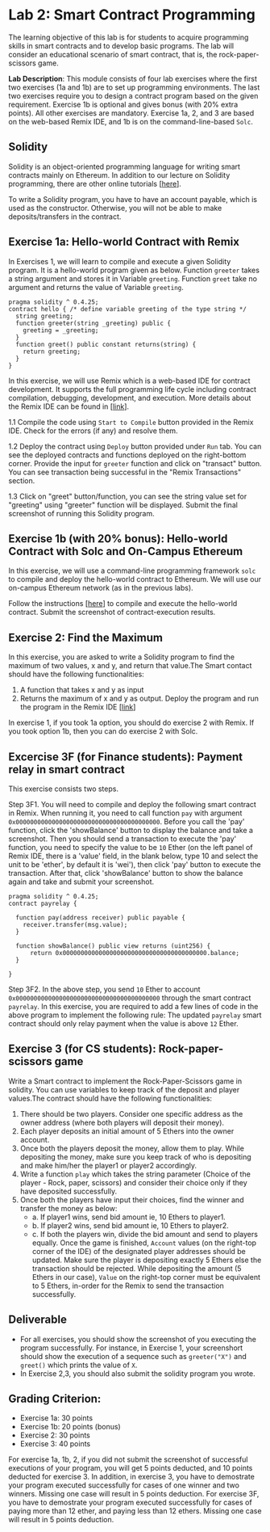 Lab 2: Smart Contract Programming
===

The learning objective of this lab is for students to acquire programming skills in smart contracts and to develop basic programs. The lab will consider an educational scenario of smart contract, that is, the rock-paper-scissors game. 

**Lab Description**: This module consists of four lab exercises where the first two exercises (1a and 1b) are to set up programming environments. The last two exercises require you to design a contract program based on the given requirement. Exercise 1b is optional and gives bonus (with 20% extra points). All other exercises are mandatory. Exercise 1a, 2, and 3 are based on the web-based Remix IDE, and 1b is on the command-line-based `Solc`. 

Solidity
---

Solidity is an object-oriented programming language for writing smart contracts mainly on Ethereum. In addition to our lecture on Solidity programming, there are other online tutorials [[here](https://solidity.readthedocs.io/en/v0.4.24/introduction-to-smart-contracts.html)].

To write a Solidity program, you have to have an account payable, which is used as the constructor. Otherwise, you will not be able to make deposits/transfers in the contract. 

Exercise 1a: Hello-world Contract with Remix
---

In Exercises 1, we will learn to compile and execute a given Solidity program. It is a hello-world program given as below. Function `greeter` takes a string argument and stores it in Variable `greeting`. Function `greet` take no argument and returns the value of Variable `greeting`.

```
pragma solidity ^ 0.4.25;
contract hello { /* define variable greeting of the type string */  
  string greeting;
  function greeter(string _greeting) public {
    greeting = _greeting;
  } 
  function greet() public constant returns(string) {
    return greeting;
  }
} 
```

In this exercise, we will use Remix which is a web-based IDE for contract development. It supports the full programming life cycle including contract compilation, debugging, development, and execution. More details about the Remix IDE can be found in [[link](https://remix.readthedocs.io/en/latest/)].

1.1 Compile the code using `Start to Compile` button provided in the Remix IDE. Check for the errors (if any) and resolve them.

1.2 Deploy the contract using `Deploy` button provided under `Run` tab. You can see the deployed contracts and functions deployed on the right-bottom corner. Provide the input for `greeter` function and click on "transact" button. You can see transaction being successful in the "Remix Transactions" section. 

1.3 Click on "greet" button/function, you can see the string value set for "greeting" using "greeter" function will be displayed. Submit the final screenshot of running this Solidity program.

Exercise 1b (with 20% bonus): Hello-world Contract with Solc and On-Campus Ethereum
---

In this exercise, we will use a command-line programming framework `solc` to compile and deploy the hello-world contract to Ethereum. We will use our on-campus Ethereum network (as in the previous labs). 

Follow the instructions [[here](README_solc.md)] to compile and execute the hello-world contract. Submit the screenshot of contract-execution results.

Exercise 2: Find the Maximum 
---

In this exercise, you are asked to write a Solidity program to find the maximum of two values, x and y, and return that value.The Smart contact should have the following functionalities:

1. A function that takes x and y as input
2. Returns the maximum of x and y as output. Deploy the program and run the program in the Remix IDE [[link](https://remix.ethereum.org/)]

In exercise 1, if you took 1a option, you should do exercise 2 with Remix. If you took option 1b, then you can do exercise 2 with Solc. 

Excercise 3F (for Finance students): Payment relay in smart contract
---

This exercise consists two steps.

Step 3F1. You will need to compile and deploy the following smart contract in Remix. When running it, you need to call function `pay` with argument `0x0000000000000000000000000000000000000000`. Before you call the 'pay' function, click the 'showBalance' button to display the balance and take a screenshot. Then you should send a transaction to execute the 'pay' function, you need to specify the value to be `10` Ether (on the left panel of Remix IDE, there is a 'value' field, in the blank below, type 10 and select the unit to be 'ether', by default it is 'wei'), then click 'pay' button to execute the transaction. After that, click 'showBalance' button to show the balance again and take and submit your screenshot.

```
pragma solidity ^ 0.4.25;
contract payrelay {
    
  function pay(address receiver) public payable {
    receiver.transfer(msg.value);
  }
  
  function showBalance() public view returns (uint256) {
      return 0x0000000000000000000000000000000000000000.balance;
  }
  
}
```

Step 3F2. In the above step, you send `10` Ether to account `0x0000000000000000000000000000000000000000` through the smart contract `payrelay`. In this exercise, you are required to add a few lines of code in the above program to implement the following rule: The updated `payrelay` smart contract should only relay payment when the value is above `12` Ether.

Exercise 3 (for CS students): Rock-paper-scissors game
---

Write a Smart contract to implement the Rock-Paper-Scissors game in solidity. You can use variables to keep track of the deposit and player values.The contract should have the following functionalities:

1. There should be two players. Consider one specific address as the owner address (where both players will deposit their money).
2. Each player deposits an initial amount of 5 Ethers into the owner account.
3. Once both the players deposit the money, allow them to play. While depositing the money, make sure you keep track of who is depositing and make him/her the player1 or player2 accordingly.
4. Write a function `play` which takes the string parameter (Choice of the player - Rock, paper, scissors) and consider their choice only if they have deposited successfully.
5. Once both the players have input their choices, find the winner and transfer the money as below:
    - a. If player1 wins, send bid amount ie, 10 Ethers to player1.
    - b. If player2 wins, send bid amount ie, 10 Ethers to player2.
    - c. If both the players win, divide the bid amount and send to players equally. Once the game is finished, `Account` values (on the right-top corner of the IDE) of the designated player addresses should be updated. Make sure the player is depositing exactly 5 Ethers else the transaction should be rejected. While depositing the amount (5 Ethers in our case), `Value` on the right-top corner must be equivalent to 5 Ethers, in-order for the Remix to send the transaction successfully.

Deliverable
---

- For all exercises, you should show the screenshot of you executing the program successfully. For instance, in Exercise 1, your screenshort should show the execution of a sequence such as `greeter("X")` and `greet()` which prints the value of `X`.
- In Exercise 2,3, you should also submit the solidity program you wrote.

Grading Criterion:
---
- Exercise 1a: 30 points
- Exercise 1b: 20 points (bonus)
- Exercise 2: 30 points
- Exercise 3: 40 points

For exercise 1a, 1b, 2, if you did not submit the screenshot of successful executions of your program, you will get 5 points deducted, and 10 points deducted for exercise 3.
In addition, in exercise 3, you have to demostrate your program executed successfully for cases of one winner and two winners. Missing one case will result in 5 points deduction. 
For exercise 3F,  you have to demostrate your program executed successfully for cases of paying more than 12 ether, and paying less than 12 ethers. Missing one case will result in 5 points deduction.
